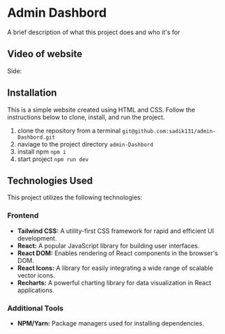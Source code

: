 
# Admin Dashbord


A brief description of what this project does and who it's for


## Video of website

Side: 
## Installation

This is a simple website created using HTML and CSS. Follow the instructions below to clone, install, and run the project.

 1. clone the repository from a terminal `git@github.com:sadik131/admin-Dashbord.git`
 2. naviage to the project directory  `admin-Dashbord`
 3. install npm `npm i`
 4. start project `npm run dev`
## Technologies Used  

This project utilizes the following technologies:  

### Frontend  
- **Tailwind CSS:** A utility-first CSS framework for rapid and efficient UI development.  
- **React:** A popular JavaScript library for building user interfaces.  
- **React DOM:** Enables rendering of React components in the browser's DOM.  
- **React Icons:** A library for easily integrating a wide range of scalable vector icons.  
- **Recharts:** A powerful charting library for data visualization in React applications.  

### Additional Tools  
- **NPM/Yarn:** Package managers used for installing dependencies.  
